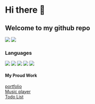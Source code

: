 # Hi there 👋

## Welcome to my github repo

[![](https://img.shields.io/badge/projects-3-n)](#)
[![](https://img.shields.io/badge/repositories-3-n)](#)

### Languages
[![](https://img.shields.io/badge/-HTML5-yellow?logo=html5)](#)
[![](https://img.shields.io/badge/-CSS3-n?logo=css3)](#)
[![](https://img.shields.io/badge/-tailwind-cyan?logo=tailwindcss)](#)
[![](https://img.shields.io/badge/-javascript-n?logo=javascript)](#)
[![](https://img.shields.io/badge/-react-blue?logo=react)](#)


#### My Proud Work

[portfolio](https://geniusahyan.github.io/)  
[Music player](https://github.com/geniusahyan/music-player)  
[Todo List](https://github.com/geniusahyan/todo_list)
